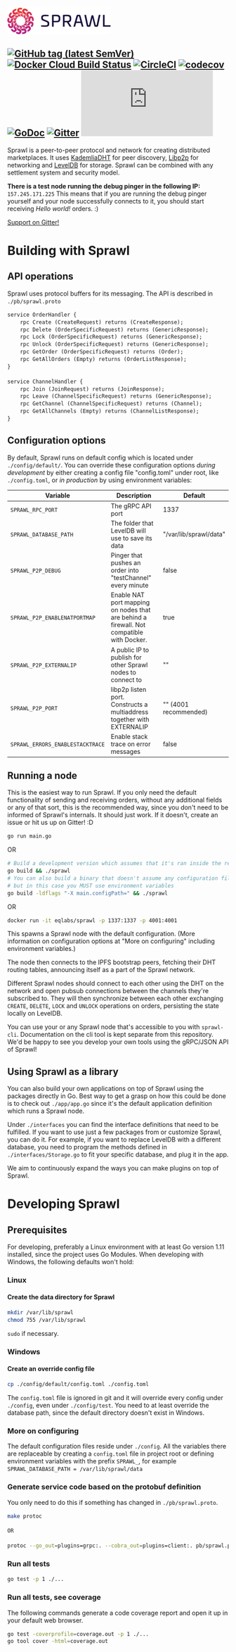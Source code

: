 ![Sprawl Logo](assets/logo.png)

[![GitHub tag (latest SemVer)](https://img.shields.io/github/v/tag/sprawl/sprawl?sort=semver&token=48611096faf7067cc7d8ef9c175f6e7e28f77405)](https://github.com/sprawl/sprawl)
[![Docker Cloud Build Status](https://img.shields.io/docker/cloud/build/eqlabs/sprawl)](https://cloud.docker.com/u/eqlabs/repository/docker/eqlabs/sprawl)
[![CircleCI](https://img.shields.io/circleci/build/github/sprawl/sprawl/master?token=48611096faf7067cc7d8ef9c175f6e7e28f77405)](https://circleci.com/gh/sprawl/sprawl/tree/master)
[![codecov](https://codecov.io/gh/sprawl/sprawl/branch/master/graph/badge.svg)](https://codecov.io/gh/sprawl/sprawl)
[![GoDoc](https://godoc.org/github.com/eqlabs/sprawl?status.svg)](https://godoc.org/github.com/sprawl/sprawl)
[![Gitter](https://img.shields.io/gitter/room/eqlabs/sprawl)](https://gitter.im/eqlabs/sprawl)
[![Matrix](https://img.shields.io/matrix/sprawl:matrix.org?label=matrix)](https://riot.im/app/#/room/#sprawl:matrix.org)
---

Sprawl is a peer-to-peer protocol and network for creating distributed marketplaces. It uses [KademliaDHT](https://github.com/libp2p/go-libp2p-kad-dht) for peer discovery, [Libp2p](https://github.com/libp2p) for networking and [LevelDB](https://github.com/google/leveldb) for storage. Sprawl can be combined with any settlement system and security model.

**There is a test node running the debug pinger in the following IP:** `157.245.171.225` This means that if you are running the debug pinger yourself and your node successfully connects to it, you should start receiving _Hello world!_ orders. :)

[Support on Gitter!](https://gitter.im/eqlabs/sprawl)

# Building with Sprawl
## API operations
Sprawl uses protocol buffers for its messaging. The API is described in `./pb/sprawl.proto`

```protobuf
service OrderHandler {
	rpc Create (CreateRequest) returns (CreateResponse);
	rpc Delete (OrderSpecificRequest) returns (GenericResponse);
	rpc Lock (OrderSpecificRequest) returns (GenericResponse);
	rpc Unlock (OrderSpecificRequest) returns (GenericResponse);
	rpc GetOrder (OrderSpecificRequest) returns (Order);
	rpc GetAllOrders (Empty) returns (OrderListResponse);
}

service ChannelHandler {
	rpc Join (JoinRequest) returns (JoinResponse);
	rpc Leave (ChannelSpecificRequest) returns (GenericResponse);
	rpc GetChannel (ChannelSpecificRequest) returns (Channel);
	rpc GetAllChannels (Empty) returns (ChannelListResponse);
}
```

## Configuration options
By default, Sprawl runs on default config which is located under `./config/default/`. You can override these configuration options _during development_ by either creating a config file "config.toml" under root, like `./config.toml`, or _in production_ by using environment variables:

| **Variable**                          | **Description**                                                                                        | **Default**            |
| ------------------------------------- | ------------------------------------------------------------------------------------------------------ | ---------------------- |
| `SPRAWL_RPC_PORT`                     | The gRPC API port                                                                                      | 1337                   |
| `SPRAWL_DATABASE_PATH`                | The folder that LevelDB will use to save its data                                                      | "/var/lib/sprawl/data" |
| `SPRAWL_P2P_DEBUG`                    | Pinger that pushes an order into "testChannel" every minute                                            | false                  |
| `SPRAWL_P2P_ENABLENATPORTMAP` | Enable NAT port mapping on nodes that are behind a firewall. Not compatible with Docker.               | true                  |
| `SPRAWL_P2P_EXTERNALIP` | A public IP to publish for other Sprawl nodes to connect to               | ""                  |
| `SPRAWL_P2P_PORT` | libp2p listen port. Constructs a multiaddress together with EXTERNALIP               | "" (4001 recommended)                  |
| `SPRAWL_ERRORS_ENABLESTACKTRACE` | Enable stack trace on error messages               | false                  |

## Running a node
This is the easiest way to run Sprawl. If you only need the default functionality of sending and receiving orders, without any additional fields or any of that sort, this is the recommended way, since you don't need to be informed of Sprawl's internals. It should just work. If it doesn't, create an issue or hit us up on Gitter! :D

```bash
go run main.go
```
OR
```bash
# Build a development version which assumes that it's ran inside the repo with all config files
go build && ./sprawl
# You can also build a binary that doesn't assume any configuration files,
# but in this case you MUST use environment variables
go build -ldflags "-X main.configPath=" && ./sprawl
```
OR
```bash
docker run -it eqlabs/sprawl -p 1337:1337 -p 4001:4001
```

This spawns a Sprawl node with the default configuration. (More information on configuration options at "More on configuring" including environment variables.)

The node then connects to the IPFS bootstrap peers, fetching their DHT routing tables, announcing itself as a part of the Sprawl network.

Different Sprawl nodes should connect to each other using the DHT on the network and open pubsub connections between the channels they're subscribed to. They will then synchronize between each other exchanging `CREATE`, `DELETE`, `LOCK` and `UNLOCK` operations on orders, persisting the state locally on LevelDB.

You can use your or any Sprawl node that's accessible to you with `sprawl-cli`. Documentation on the cli tool is kept separate from this repository. We'd be happy to see you develop your own tools using the gRPC/JSON API of Sprawl!

## Using Sprawl as a library
You can also build your own applications on top of Sprawl using the packages directly in Go. Best way to get a grasp on how this could be done is to check out `./app/app.go` since it's the default application definition which runs a Sprawl node.

Under `./interfaces` you can find the interface definitions that need to be fulfilled. If you want to use just a few packages from or customize Sprawl, you can do it. For example, if you want to replace LevelDB with a different database, you need to program the methods defined in `./interfaces/Storage.go` to fit your specific database, and plug it in the app.

We aim to continuously expand the ways you can make plugins on top of Sprawl.

# Developing Sprawl
## Prerequisites
For developing, preferably a Linux environment with at least Go version 1.11 installed, since the project uses Go Modules. When developing with Windows, the following defaults won't hold:

### Linux
#### Create the data directory for Sprawl
```bash
mkdir /var/lib/sprawl
chmod 755 /var/lib/sprawl
```
`sudo` if necessary.

### Windows
#### Create an override config file
```bash
cp ./config/default/config.toml ./config.toml
```
The `config.toml` file is ignored in git and it will override every config under `./config`, even under `./config/test`. You need to at least override the database path, since the default directory doesn't exist in Windows.

### More on configuring
The default configuration files reside under `./config`. All the variables there are replaceable by creating a `config.toml` file in project root or defining environment variables with the prefix `SPRAWL_`, for example `SPRAWL_DATABASE_PATH = /var/lib/sprawl/data`

### Generate service code based on the protobuf definition
You only need to do this if something has changed in `./pb/sprawl.proto`.
```bash
make protoc

OR

protoc --go_out=plugins=grpc:. --cobra_out=plugins=client:. pb/sprawl.proto && protoc -I=./pb --go_out=plugins=grpc:./pb ./pb/sprawl.proto
```

### Run all tests
```bash
go test -p 1 ./...
```

### Run all tests, see coverage
The following commands generate a code coverage report and open it up in your default web browser.
```bash
go test -coverprofile=coverage.out -p 1 ./...
go tool cover -html=coverage.out
```
